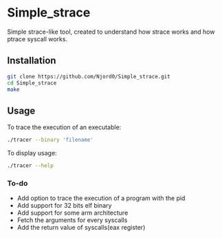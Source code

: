 # Simple_strace
Simple strace-like tool, created to understand how strace works and how ptrace syscall works.

## Installation
```bash
git clone https://github.com/Njord0/Simple_strace.git
cd Simple_strace
make
```

## Usage
To trace the execution of an executable: 
```bash
./tracer --binary 'filename'
```

To display usage:
```bash
./tracer --help
```
### To-do
* Add option to trace the execution of a program with the pid
* Add support for 32 bits elf binary
* Add support for some arm architecture
* Fetch the arguments for every syscalls
* Add the return value of syscalls(eax register)
